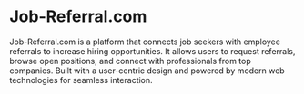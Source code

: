 # Job-Referral.com
Job-Referral.com is a platform that connects job seekers with employee referrals to increase hiring opportunities. It allows users to request referrals, browse open positions, and connect with professionals from top companies. Built with a user-centric design and powered by modern web technologies for seamless interaction.
